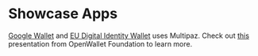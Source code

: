 # Showcase Apps

[Google Wallet](https://play.google.com/store/apps/details?id=com.google.android.apps.walletnfcrel) and [EU Digital Identity Wallet](https://github.com/eu-digital-identity-wallet) uses Multipaz. Check out [this](https://youtu.be/0zLoSEDfLQg) presentation from OpenWallet Foundation to learn more.